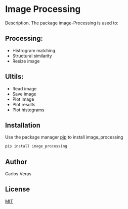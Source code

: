 # Image Processing

Description. 
The package image-Processing is used to:
## Processing:
- Histrogram matching
- Structural similarity
- Resize image
## Ultils:
- Read image
- Save image
- Plot image
- Plot results
- Plot histograms

## Installation

Use the package manager [pip](https://pip.pypa.io/en/stable/) to install image_processing

```bash
pip install image_processing
```
## Author
Carlos Veras

## License
[MIT](https://choosealicense.com/licenses/mit/)
